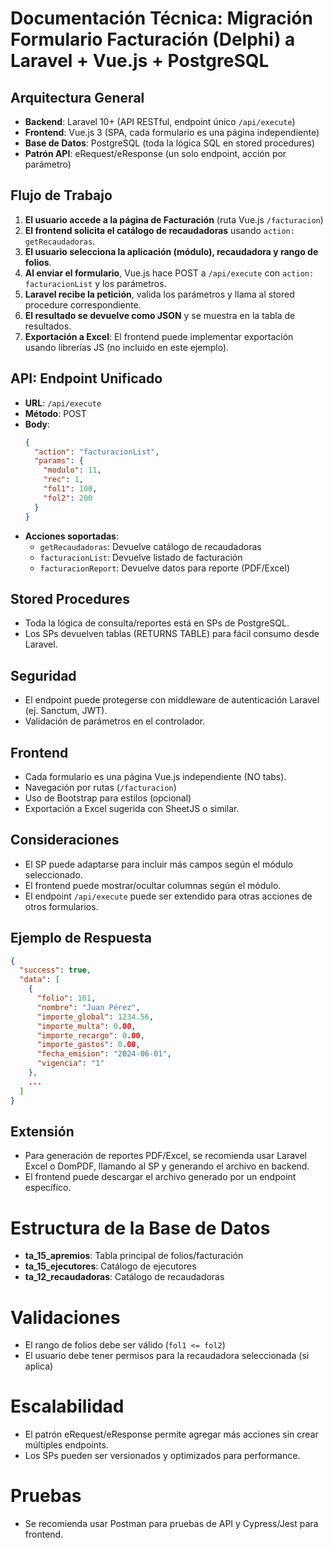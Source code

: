 # Documentación Técnica: Migración Formulario Facturación (Delphi) a Laravel + Vue.js + PostgreSQL

## Arquitectura General
- **Backend**: Laravel 10+ (API RESTful, endpoint único `/api/execute`)
- **Frontend**: Vue.js 3 (SPA, cada formulario es una página independiente)
- **Base de Datos**: PostgreSQL (toda la lógica SQL en stored procedures)
- **Patrón API**: eRequest/eResponse (un solo endpoint, acción por parámetro)

## Flujo de Trabajo
1. **El usuario accede a la página de Facturación** (ruta Vue.js `/facturacion`)
2. **El frontend solicita el catálogo de recaudadoras** usando `action: getRecaudadoras`.
3. **El usuario selecciona la aplicación (módulo), recaudadora y rango de folios**.
4. **Al enviar el formulario**, Vue.js hace POST a `/api/execute` con `action: facturacionList` y los parámetros.
5. **Laravel recibe la petición**, valida los parámetros y llama al stored procedure correspondiente.
6. **El resultado se devuelve como JSON** y se muestra en la tabla de resultados.
7. **Exportación a Excel**: El frontend puede implementar exportación usando librerías JS (no incluido en este ejemplo).

## API: Endpoint Unificado
- **URL**: `/api/execute`
- **Método**: POST
- **Body**:
  ```json
  {
    "action": "facturacionList",
    "params": {
      "modulo": 11,
      "rec": 1,
      "fol1": 100,
      "fol2": 200
    }
  }
  ```
- **Acciones soportadas**:
  - `getRecaudadoras`: Devuelve catálogo de recaudadoras
  - `facturacionList`: Devuelve listado de facturación
  - `facturacionReport`: Devuelve datos para reporte (PDF/Excel)

## Stored Procedures
- Toda la lógica de consulta/reportes está en SPs de PostgreSQL.
- Los SPs devuelven tablas (RETURNS TABLE) para fácil consumo desde Laravel.

## Seguridad
- El endpoint puede protegerse con middleware de autenticación Laravel (ej. Sanctum, JWT).
- Validación de parámetros en el controlador.

## Frontend
- Cada formulario es una página Vue.js independiente (NO tabs).
- Navegación por rutas (`/facturacion`)
- Uso de Bootstrap para estilos (opcional)
- Exportación a Excel sugerida con SheetJS o similar.

## Consideraciones
- El SP puede adaptarse para incluir más campos según el módulo seleccionado.
- El frontend puede mostrar/ocultar columnas según el módulo.
- El endpoint `/api/execute` puede ser extendido para otras acciones de otros formularios.

## Ejemplo de Respuesta
```json
{
  "success": true,
  "data": [
    {
      "folio": 101,
      "nombre": "Juan Pérez",
      "importe_global": 1234.56,
      "importe_multa": 0.00,
      "importe_recargo": 0.00,
      "importe_gastos": 0.00,
      "fecha_emision": "2024-06-01",
      "vigencia": "1"
    },
    ...
  ]
}
```

## Extensión
- Para generación de reportes PDF/Excel, se recomienda usar Laravel Excel o DomPDF, llamando al SP y generando el archivo en backend.
- El frontend puede descargar el archivo generado por un endpoint específico.

# Estructura de la Base de Datos
- **ta_15_apremios**: Tabla principal de folios/facturación
- **ta_15_ejecutores**: Catálogo de ejecutores
- **ta_12_recaudadoras**: Catálogo de recaudadoras

# Validaciones
- El rango de folios debe ser válido (`fol1 <= fol2`)
- El usuario debe tener permisos para la recaudadora seleccionada (si aplica)

# Escalabilidad
- El patrón eRequest/eResponse permite agregar más acciones sin crear múltiples endpoints.
- Los SPs pueden ser versionados y optimizados para performance.

# Pruebas
- Se recomienda usar Postman para pruebas de API y Cypress/Jest para frontend.
